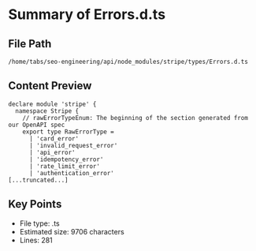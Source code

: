 # Summary of Errors.d.ts
  
## File Path
`/home/tabs/seo-engineering/api/node_modules/stripe/types/Errors.d.ts`

## Content Preview
```
declare module 'stripe' {
  namespace Stripe {
    // rawErrorTypeEnum: The beginning of the section generated from our OpenAPI spec
    export type RawErrorType =
      | 'card_error'
      | 'invalid_request_error'
      | 'api_error'
      | 'idempotency_error'
      | 'rate_limit_error'
      | 'authentication_error'
[...truncated...]
```

## Key Points
- File type: .ts
- Estimated size: 9706 characters
- Lines: 281

